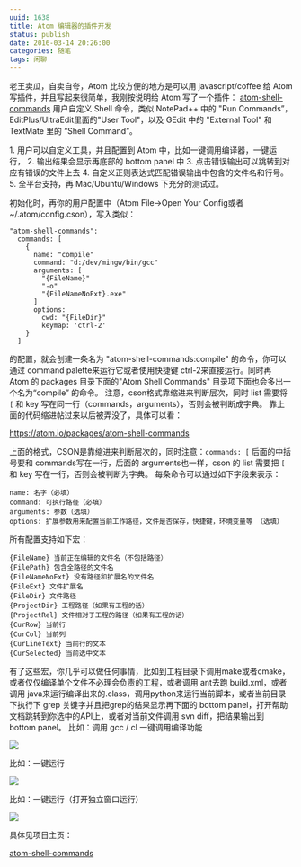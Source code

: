 ```yaml
---
uuid: 1638
title: Atom 编辑器的插件开发
status: publish
date: 2016-03-14 20:26:00
categories: 随笔
tags: 闲聊
---
```

老王卖瓜，自卖自夸，Atom 比较方便的地方是可以用 javascript/coffee 给 Atom写插件，并且写起来很简单，我刚按说明给 Atom 写了一个插件： [atom-shell-commands](https://atom.io/packages/atom-shell-commands) 用户自定义 Shell 命令，类似 NotePad++ 中的 "Run Commands”，EditPlus/UltraEdit里面的"User Tool"，以及 GEdit 中的 "External Tool" 和 TextMate 里的 “Shell Command”。 

1\. 用户可以自定义工具，并且配置到 Atom 中，比如一键调用编译器，一键运行， 
2\. 输出结果会显示再底部的 bottom panel 中 
3\. 点击错误输出可以跳转到对应有错误的文件上去 
4\. 自定义正则表达式匹配错误输出中包含的文件名和行号。 
5\. 全平台支持，再 Mac/Ubuntu/Windows 下充分的测试过。 

初始化时，再你的用户配置中（Atom File->Open Your Config或者 ~/.atom/config.cson），写入类似：

<!--more-->

```
"atom-shell-commands":
  commands: [
    {
      name: "compile"
      command: "d:/dev/mingw/bin/gcc"
      arguments: [
        "{FileName}"
        "-o"
        "{FileNameNoExt}.exe"
      ]
      options:
        cwd: "{FileDir}"
        keymap: 'ctrl-2'
    }
  ]
```

的配置，就会创建一条名为 "atom-shell-commands:compile" 的命令，你可以通过 command palette来运行它或者使用快捷键 ctrl-2来直接运行。同时再 Atom 的 packages 目录下面的"Atom Shell Commands" 目录项下面也会多出一个名为“compile” 的命令。 注意，cson格式靠缩进来判断层次，同时 list 需要将 `[` 和
key 写在同一行（commands，arguments），否则会被判断成字典。 靠上面的代码缩进帖过来以后被弄没了，具体可以看：

<https://atom.io/packages/atom-shell-commands> 

上面的格式，CSON是靠缩进来判断层次的，同时注意：`commands: [` 后面的中括号要和 commands写在一行，后面的 arguments也一样，cson 的 list 需要把 `[` 和 key 写在一行，否则会被判断为字典。 每条命令可以通过如下字段来表示：

```
name: 名字（必填） 
command: 可执行路径（必填） 
arguments: 参数（选填） 
options: 扩展参数用来配置当前工作路径，文件是否保存，快捷键，环境变量等 （选填）
```

所有配置支持如下宏：

```
{FileName} 当前正在编辑的文件名（不包括路径） 
{FilePath} 包含全路径的文件名 
{FileNameNoExt} 没有路径和扩展名的文件名 
{FileExt} 文件扩展名 
{FileDir} 文件路径 
{ProjectDir} 工程路径（如果有工程的话） 
{ProjectRel} 文件相对于工程的路径（如果有工程的话） 
{CurRow} 当前行 
{CurCol} 当前列
{CurLineText} 当前行的文本 
{CurSelected} 当前选中文本
```

有了这些宏，你几乎可以做任何事情，比如到工程目录下调用make或者cmake，或者仅仅编译单个文件不必理会负责的工程，或者调用 ant去跑 build.xml，或者调用 java来运行编译出来的.class，调用python来运行当前脚本，或者当前目录下执行下 grep 关键字并且把grep的结果显示再下面的 bottom panel，打开帮助文档跳转到你选中的API上，或者对当前文件调用 svn diff，把结果输出到 bottom panel。 比如：调用 gcc / cl 一键调用编译功能 

![](https://skywind3000.github.io/images/blog/wp-content/2016/03/1458010408_thumb.png) 

比如：一键运行 

![](http://www.skywind.me/blog/wp-content/uploads/2016/03/1458010376_thumb.png)

比如：一键运行（打开独立窗口运行） 

![](https://skywind3000.github.io/images/blog/wp-content/2016/03/1458010419_thumb.png) 

具体见项目主页： 

[atom-shell-commands](https://atom.io/packages/atom-shell-commands)


